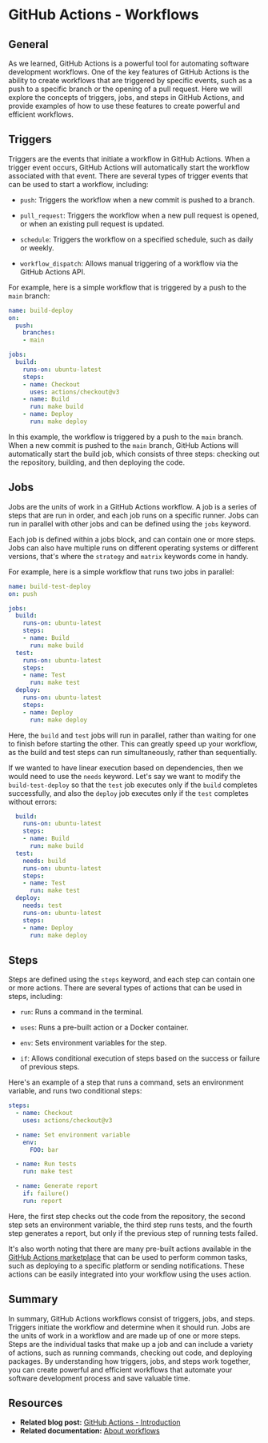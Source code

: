 # GitHub Actions - Workflows

## General

As we learned, GitHub Actions is a powerful tool for automating software development workflows. One of the key features of GitHub Actions is the ability to create workflows that are triggered by specific events, such as a push to a specific branch or the opening of a pull request. Here we will explore the concepts of triggers, jobs, and steps in GitHub Actions, and provide examples of how to use these features to create powerful and efficient workflows.

## Triggers

Triggers are the events that initiate a workflow in GitHub Actions. When a trigger event occurs, GitHub Actions will automatically start the workflow associated with that event. There are several types of trigger events that can be used to start a workflow, including:

- `push`: Triggers the workflow when a new commit is pushed to a branch.

- `pull_request`: Triggers the workflow when a new pull request is opened, or when an existing pull request is updated.

- `schedule`: Triggers the workflow on a specified schedule, such as daily or weekly.

- `workflow_dispatch`: Allows manual triggering of a workflow via the GitHub Actions API.

For example, here is a simple workflow that is triggered by a push to the `main` branch:

```yaml
name: build-deploy
on:
  push:
    branches:
    - main

jobs:
  build:
    runs-on: ubuntu-latest
    steps:
    - name: Checkout
      uses: actions/checkout@v3
    - name: Build
      run: make build
    - name: Deploy
      run: make deploy
```

In this example, the workflow is triggered by a push to the `main` branch. When a new commit is pushed to the `main` branch, GitHub Actions will automatically start the build job, which consists of three steps: checking out the repository, building, and then deploying the code.

## Jobs

Jobs are the units of work in a GitHub Actions workflow. A job is a series of steps that are run in order, and each job runs on a specific runner. Jobs can run in parallel with other jobs and can be defined using the `jobs` keyword.

Each job is defined within a jobs block, and can contain one or more steps. Jobs can also have multiple runs on different operating systems or different versions, that's where the `strategy` and  `matrix` keywords come in handy.

For example, here is a simple workflow that runs two jobs in parallel:

```yaml
name: build-test-deploy
on: push

jobs:
  build:
    runs-on: ubuntu-latest
    steps:
    - name: Build
      run: make build
  test:
    runs-on: ubuntu-latest
    steps:
    - name: Test
      run: make test
  deploy:
    runs-on: ubuntu-latest
    steps:
    - name: Deploy
      run: make deploy
```

Here, the `build` and `test` jobs will run in parallel, rather than waiting for one to finish before starting the other. This can greatly speed up your workflow, as the build and test steps can run simultaneously, rather than sequentially.

If we wanted to have linear execution based on dependencies, then we would need to use the `needs` keyword. Let's say we want to modify the `build-test-deploy` so that the `test` job executes only if the `build` completes successfully, and also the `deploy` job executes only if the `test` completes without errors:

```yaml
  build:
    runs-on: ubuntu-latest
    steps:
    - name: Build
      run: make build
  test:
    needs: build
    runs-on: ubuntu-latest
    steps:
    - name: Test
      run: make test
  deploy:
    needs: test
    runs-on: ubuntu-latest
    steps:
    - name: Deploy
      run: make deploy
```

## Steps

Steps are defined using the `steps` keyword, and each step can contain one or more actions. There are several types of actions that can be used in steps, including:

- `run`: Runs a command in the terminal.

- `uses`: Runs a pre-built action or a Docker container.

- `env`: Sets environment variables for the step.

- `if`: Allows conditional execution of steps based on the success or failure of previous steps.

Here's an example of a step that runs a command, sets an environment variable, and runs two conditional steps:

```yaml
steps:
  - name: Checkout
    uses: actions/checkout@v3

  - name: Set environment variable
    env:
      FOO: bar

  - name: Run tests
    run: make test

  - name: Generate report
    if: failure()
    run: report
```

Here, the first step checks out the code from the repository, the second step sets an environment variable, the third step runs tests, and the fourth step generates a report, but only if the previous step of running tests failed.

It's also worth noting that there are many pre-built actions available in the [GitHub Actions marketplace](https://github.com/marketplace) that can be used to perform common tasks, such as deploying to a specific platform or sending notifications. These actions can be easily integrated into your workflow using the uses action.

## Summary

In summary, GitHub Actions workflows consist of triggers, jobs, and steps. Triggers initiate the workflow and determine when it should run. Jobs are the units of work in a workflow and are made up of one or more steps. Steps are the individual tasks that make up a job and can include a variety of actions, such as running commands, checking out code, and deploying packages. By understanding how triggers, jobs, and steps work together, you can create powerful and efficient workflows that automate your software development process and save valuable time.

## Resources

- **Related blog post:** [GitHub Actions - Introduction](https://christosgalano.github.io/github/github-actions-workflows/)
- **Related documentation:** [About workflows](https://docs.github.com/en/actions/using-workflows/about-workflows)
